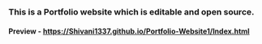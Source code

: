 ### This is a Portfolio website which is editable and open source.
#### Preview - https://Shivani1337.github.io/Portfolio-Website1/Index.html
